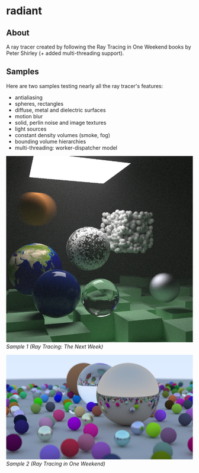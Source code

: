# radiant

## About

A ray tracer created by following the Ray Tracing in One Weekend books
by Peter Shirley (+ added multi-threading support).

## Samples

Here are two samples testing nearly all the ray tracer's features:

- antialiasing
- spheres, rectangles
- diffuse, metal and dielectric surfaces
- motion blur
- solid, perlin noise and image textures
- light sources
- constant density volumes (smoke, fog)
- bounding volume hierarchies
- multi-threading: worker-dispatcher model

![sample 1](./samples/800_2000.jpg)
*Sample 1 (Ray Tracing: The Next Week)*

![sample 2](./samples/800_100.jpg)
*Sample 2 (Ray Tracing in One Weekend)*
